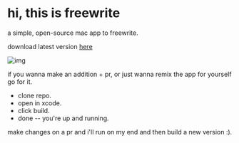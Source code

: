 # hi, this is freewrite

a simple, open-source mac app to freewrite.

download latest version [here](https://www.freewrite.io/)

![img](https://i.imgur.com/2ucbtff.gif)

if you wanna make an addition + pr,
or just wanna remix the app for yourself go for it.

- clone repo.
- open in xcode.
- click build.
- done -- you're up and running.

make changes on a pr and i'll run on my end and then build a new version :).
